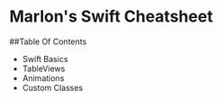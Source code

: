 # Marlon's Swift Cheatsheet

##Table Of Contents
- Swift Basics
- TableViews
- Animations
- Custom Classes
